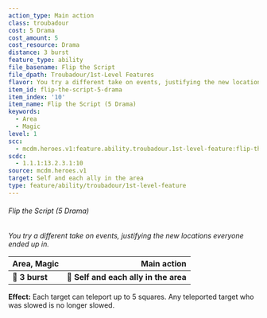 ```yaml
---
action_type: Main action
class: troubadour
cost: 5 Drama
cost_amount: 5
cost_resource: Drama
distance: 3 burst
feature_type: ability
file_basename: Flip the Script
file_dpath: Troubadour/1st-Level Features
flavor: You try a different take on events, justifying the new locations everyone ended up in.
item_id: flip-the-script-5-drama
item_index: '10'
item_name: Flip the Script (5 Drama)
keywords:
  - Area
  - Magic
level: 1
scc:
  - mcdm.heroes.v1:feature.ability.troubadour.1st-level-feature:flip-the-script-5-drama
scdc:
  - 1.1.1:13.2.3.1:10
source: mcdm.heroes.v1
target: Self and each ally in the area
type: feature/ability/troubadour/1st-level-feature
---
```


###### Flip the Script (5 Drama)

*You try a different take on events, justifying the new locations everyone ended up in.*

| **Area, Magic** |                       **Main action** |
| --------------- | ------------------------------------: |
| **📏 3 burst**  | **🎯 Self and each ally in the area** |

**Effect:** Each target can teleport up to 5 squares. Any teleported target who was slowed is no longer slowed.
